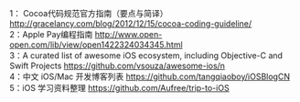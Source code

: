 1： Cocoa代码规范官方指南（要点与简译） http://gracelancy.com/blog/2012/12/15/cocoa-coding-guideline/                             
2：Apple Pay编程指南   http://www.open-open.com/lib/view/open1422324034345.html                                                      
3：A curated list of awesome iOS ecosystem, including Objective-C and Swift Projects     https://github.com/vsouza/awesome-ios/n         
4：中文 iOS/Mac 开发博客列表 https://github.com/tangqiaoboy/iOSBlogCN                                                                 
5：iOS 学习资料整理  https://github.com/Aufree/trip-to-iOS                                                                              
